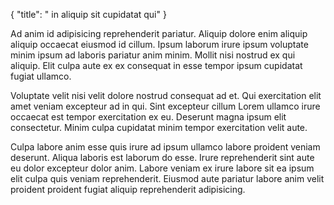 {
  "title": " in aliquip sit cupidatat qui"
}

Ad anim id adipisicing reprehenderit pariatur. Aliquip dolore enim aliquip aliquip occaecat eiusmod id cillum. Ipsum laborum irure ipsum voluptate minim ipsum ad laboris pariatur anim minim. Mollit nisi nostrud ex qui aliquip. Elit culpa aute ex ex consequat in esse tempor ipsum cupidatat fugiat ullamco.

Voluptate velit nisi velit dolore nostrud consequat ad et. Qui exercitation elit amet veniam excepteur ad in qui. Sint excepteur cillum Lorem ullamco irure occaecat est tempor exercitation ex eu. Deserunt magna ipsum elit consectetur. Minim culpa cupidatat minim tempor exercitation velit aute.

Culpa labore anim esse quis irure ad ipsum ullamco labore proident veniam deserunt. Aliqua laboris est laborum do esse. Irure reprehenderit sint aute eu dolor excepteur dolor anim. Labore veniam ex irure labore sit ea ipsum elit culpa quis veniam reprehenderit. Eiusmod aute pariatur labore anim velit proident proident fugiat aliquip reprehenderit adipisicing.
